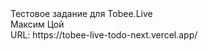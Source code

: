 <div>Тестовое задание для Tobee.Live</div>
Максим Цой
<div>
URL: https://tobee-live-todo-next.vercel.app/
</div>
